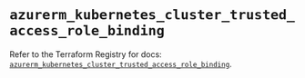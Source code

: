 # `azurerm_kubernetes_cluster_trusted_access_role_binding`

Refer to the Terraform Registry for docs: [`azurerm_kubernetes_cluster_trusted_access_role_binding`](https://registry.terraform.io/providers/hashicorp/azurerm/3.91.0/docs/resources/kubernetes_cluster_trusted_access_role_binding).
